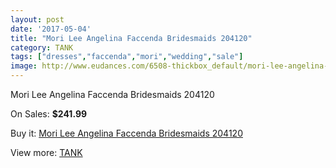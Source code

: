 ```yaml
---
layout: post
date: '2017-05-04'
title: "Mori Lee Angelina Faccenda Bridesmaids 204120"
category: TANK
tags: ["dresses","faccenda","mori","wedding","sale"]
image: http://www.eudances.com/6508-thickbox_default/mori-lee-angelina-faccenda-bridesmaids-204120.jpg
---
```

Mori Lee Angelina Faccenda Bridesmaids 204120

On Sales: **$241.99**
<a href="https://www.eudances.com/en/tank/2383-mori-lee-angelina-faccenda-bridesmaids-204120.html"><amp-img layout="responsive" width="600" height="600" src="//www.eudances.com/6508-thickbox_default/mori-lee-angelina-faccenda-bridesmaids-204120.jpg" alt="Mori Lee Angelina Faccenda Bridesmaids 204120 0" /></a>
<a href="https://www.eudances.com/en/tank/2383-mori-lee-angelina-faccenda-bridesmaids-204120.html"><amp-img layout="responsive" width="600" height="600" src="//www.eudances.com/6509-thickbox_default/mori-lee-angelina-faccenda-bridesmaids-204120.jpg" alt="Mori Lee Angelina Faccenda Bridesmaids 204120 1" /></a>

Buy it: [Mori Lee Angelina Faccenda Bridesmaids 204120](https://www.eudances.com/en/tank/2383-mori-lee-angelina-faccenda-bridesmaids-204120.html "Mori Lee Angelina Faccenda Bridesmaids 204120")

View more: [TANK](https://www.eudances.com/en/28-tank "TANK")